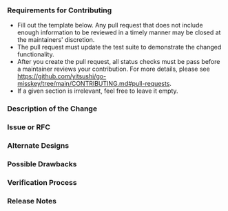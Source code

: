 ### Requirements for Contributing

* Fill out the template below. Any pull request that does not include enough information to be reviewed in a timely manner may be closed at the maintainers' discretion.
* The pull request must update the test suite to demonstrate the changed functionality.
* After you create the pull request, all status checks must be pass before a maintainer reviews your contribution. For more details, please see <https://github.com/yitsushi/go-misskey/tree/main/CONTRIBUTING.md#pull-requests>.
* If a given section is irrelevant, feel free to leave it empty.

### Description of the Change

<!--

We must be able to understand the design of your change from this description. If we can't get a good idea of what the code will be doing from the description here, the pull request may be closed at the maintainers' discretion. Keep in mind that the maintainer reviewing this PR may not be familiar with or have worked with the code here recently, so please walk us through the concepts.

-->

### Issue or RFC

<!--

Link to the issue that your change relates to. 

* An open issue without "invalid" label
* An open issue without "wontfix" label

To contribute an enhancement that doesn't statisfly
these conditions, please follow our guide:
https://github.com/yitsushi/go-misskey/blob/main/CONTRIBUTING.md#pull-requests

-->

### Alternate Designs

<!--

Explain what other alternates were considered and why the proposed version was selected.

-->

### Possible Drawbacks

<!--

What are the possible side-effects or negative impacts of the
code change?

-->

### Verification Process

<!--

What process did you follow to verify that the change has not
introduced any regressions? Describe the actions you performed,
and describe the results you observed.

Note: never post sensitive information like personal details,
      access tokens.

-->

### Release Notes

<!--

Please describe the changes in a single line that explains this
improvement in terms that a user can understand. This text will be
used in release notes.

Examples:

- All endpoints are available for Lists.
- Easier to write tests with the new FooBar helper.

-->
